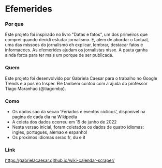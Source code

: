 # Efemerides

### Por que
Este projeto foi inspirado no livro "Datas e fatos", um dos primeiros que comprei quando decidi estudar jornalismo. E, alem de abordar o factual, uma das missoes do jornalismo eh explicar, lembrar, destacar fatos e informacoes. As efemerides ajudam os jornalistas nisso. A pauta ganha ainda forca para ter mais um porque de ser publicada.

### Quem
Este projeto foi desenvolvido por Gabriela Caesar para o trabalho no Google Trends e a pos no Insper. Ele tambem contou com a ajuda do professor Tiago Maranhao (@tiagombp).

### Como
- Os dados sao da secao 'Feriados e eventos ciclicos', disponivel na pagina de cada dia na Wikipedia
- A coleta dos dados ocorreu em 15 de junho de 2022
- Nesta versao inicial, foram coletados os dados de quatro idiomas: ingles, portugues, alemao e espanhol
- Os proximos idiomas serao fr, du e it

### Link
https://gabrielacaesar.github.io/wiki-calendar-scraper/
